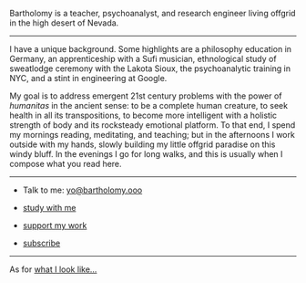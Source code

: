 Bartholomy is a teacher, psychoanalyst, and research engineer living offgrid in the high desert of Nevada.

---

I have a unique background. Some highlights are a philosophy education in Germany, an apprenticeship with a Sufi musician, ethnological study of sweatlodge ceremony with the Lakota Sioux, the psychoanalytic training in NYC, and a stint in engineering at Google.

My goal is to address emergent 21st century problems with the power of *humanitas* in the ancient sense: to be a complete human creature, to seek health in all its transpositions, to become more intelligent with a holistic strength of body and its rocksteady emotional platform. To that end, I spend my mornings reading, meditating, and teaching; but in the afternoons I work outside with my hands, slowly building my little offgrid paradise on this windy bluff. In the evenings I go for long walks, and this is usually when I compose what you read here.

---

* Talk to me: yo@bartholomy.ooo

* [study with me](/study/)

* [support my work](/support/)

* [subscribe](/subscribe/)

---

As for [what I look like...](/posts/no-photo/)
